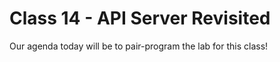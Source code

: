 # Class 14 - API Server Revisited

Our agenda today will be to pair-program the lab for this class! 